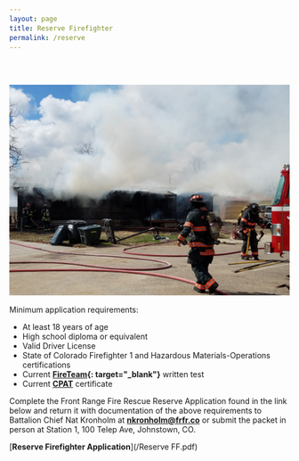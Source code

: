 ```yaml
---
layout: page
title: Reserve Firefighter
permalink: /reserve
---
```


#####  

![](/uploads/20180327-113222.jpg)

Minimum application requirements:

* At least 18 years of age
* High school diploma or equivalent
* Valid Driver License
* State of Colorado Firefighter 1 and Hazardous Materials-Operations certifications
* Current **[FireTeam](https://nationaltestingnetwork.com/publicsafetyjobs/ntn-test-firefighter.cfm){: target="_blank"}** written test
* Current **[CPAT](https://nationaltestingnetwork.com/publicsafetyjobs/cpat_info.cfm)** certificate

Complete the Front Range Fire Rescue Reserve Application found in the link below and return it with documentation of the above requirements to Battalion Chief Nat Kronholm at **[nkronholm@frfr.co](mailto:nkronholm@frfr.co)** or submit the packet in person at Station 1, 100 Telep Ave, Johnstown, CO.

[**Reserve Firefighter Application**](/Reserve FF.pdf)